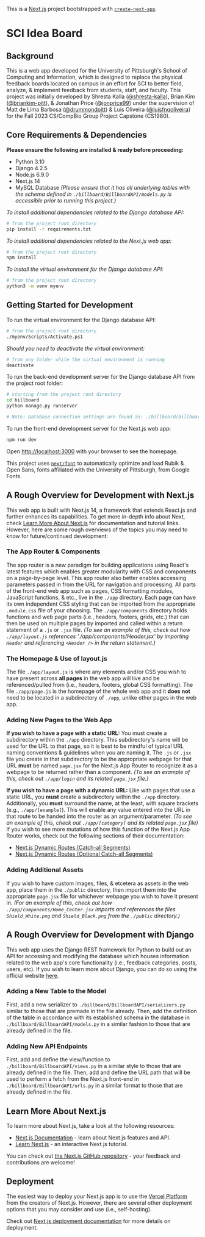 This is a [Next.js](https://nextjs.org/) project bootstrapped with [`create-next-app`](https://github.com/vercel/next.js/tree/canary/packages/create-next-app).

# SCI Idea Board
## <a name="background"></a> Background
This is a web app developed for the University of Pittsburgh's School of Computing and Information, which is designed to replace the physical feedback boards located on campus in an effort for SCI to better field, analyze, & implement feedback from students, staff, and faculty. This project was initially developed by Shresta Kalla ([@shresta-kalla](https://github.com/shresta-kalla)), Brian Kim ([@briankim-pitt](https://github.com/briankim-pitt)), & Jonathan Price ([@jonprice99](https://github.com/jonprice99)) under the supervision of Matt de Lima Barbosa ([@drummondpitt](https://www.github.com/drummondpitt)) & Luis Oliveira ([@luisfnqoliveira](https://github.com/luisfnqoliveira)) for the Fall 2023 CS/CompBio Group Project Capstone (CS1980).

## <a name="requirements-and-dependencies"></a> Core Requirements & Dependencies
**Please ensure the following are installed & ready before proceeding:**
- Python 3.10
- Django 4.2.5
- Node.js 6.9.0
- Next.js 14
- MySQL Database *(Please ensure that it has all underlying tables with the schema defined in `./billboard/BillboardAPI/models.py` is accessible prior to running this project.)*

_To install additional dependencies related to the Django database API:_
```bash
# from the project root directory
pip install -r requirements.txt
```

_To install additional dependencies related to the Next.js web app:_
```bash
# from the project root directory
npm install
```

_To install the virtual environment for the Django database API:_
```bash
# from the project root directory
python3 -m venv myenv
```

## <a name="getting-started-development"></a> Getting Started for Development

To run the virtual environment for the Django database API:
```bash
# from the project root directory
./myenv/Scripts/Activate.ps1
```

_Should you need to deactivate the virtual environment:_
```bash
# from any folder while the virtual environment is running
deactivate
```

To run the back-end development server for the Django database API from the project root folder:
```bash
# starting from the project root directory
cd billboard
python manage.py runserver

# Note: Database connection settings are found in: ./billboard/billboard/settings.py
```

To run the front-end development server for the Next.js web app:

```bash
npm run dev
```

Open [http://localhost:3000](http://localhost:3000) with your browser to see the homepage.

This project uses [`next/font`](https://nextjs.org/docs/basic-features/font-optimization) to automatically optimize and load Rubik & Open Sans, fonts affiliated with the University of Pittsburgh, from Google Fonts.

## <a name="next-development-overview"></a> A Rough Overview for Development with Next.js
This web app is built with Next.js 14, a framework that extends React.js and further enhances its capabilities. To get more in-depth info about Next, check [Learn More About Next.js](#learn-more-nextjs) for documentation and tutorial links. However, here are some rough overviews of the topics you may need to know for future/continued development:

### The App Router & Components
The app router is a new paradigm for building applications using React's latest features which enables greater modularity with CSS and components on a page-by-page level. This app router also better enables accessing parameters passed in from the URL for navigation and processing. All parts of the front-end web app such as pages, CSS formatting modules, JavaScript functions, & etc., live in the `./app` directory. Each page can have its own independent CSS styling that can be imported from the appropriate `.module.css` file of your choosing. The `./app/components` directory holds functions and web page parts (i.e., headers, footers, grids, etc.) that can then be used on multiple pages by imported and called within a return statement of a `.js` or `.jsx` file. *(To see an example of this, check out how `./app/layout.js` references './app/components/Header.jsx' by importing `Header` and referencing `<Header />` in the return statement.)*

### The Homepage & Use of layout.js
The file `./app/layout.js` is where any elements and/or CSS you wish to have present across **all pages** in the web app will live and be referenced/pulled from (i.e., headers, footers, global CSS formatting). The file `./app/page.js` is the homepage of the whole web app and it **does not** need to be located in a subdirectory of `./app`, unlike other pages in the web app.

### Adding New Pages to the Web App
**If you wish to have a page with a static URL:** You must create a subdirectory within the `./app` directory. This subdirectory's name will be used for the URL to that page, so it is best to be mindful of typical URL naming conventions & guidelines when you are naming it. The `.js` or `.jsx` file you create in that subdirectory to be the appropriate webpage for that URL **must** be named `page.jsx` for the Next.js App Router to recognize it as a webpage to be returned rather than a component. *(To see an example of this, check out `./app/login` and its related `page.jsx` file.)*

**If you wish to have a page with a dynamic URL:** Like with pages that use a static URL, you **must** create a subdirectory within the `./app` directory. Additionally, you **must** surround the name, at the least, with square brackets (e.g., `./app/[example]`). This will enable any value entered into the URL in that route to be handed into the router as an argument/parameter. *(To see an example of this, check out `./app/[category]` and its related `page.jsx` file)* If you wish to see more mutations of how this function of the Next.js App Router works, check out the following sections of their documentation:
- [Next.js Dynamic Routes (Catch-all Segments)](https://nextjs.org/docs/app/building-your-application/routing/dynamic-routes#catch-all-segments)
- [Next.js Dynamic Routes (Optional Catch-all Segments)](https://nextjs.org/docs/app/building-your-application/routing/dynamic-routes#optional-catch-all-segments)

### Adding Additional Assets
If you wish to have custom images, files, & etcetera as assets in the web app, place them in the `./public` directory, then import them into the appropriate `page.jsx` file for whichever webpage you wish to have it present in. *(For an example of this, check out how `./app/components/Home_Center.jsx` imports and references the files `Shield_White.png` and `Shield_Black.png` from the `./public` directory.)*

## <a name="django-development-overview"></a> A Rough Overview for Development with Django
This web app uses the Django REST framework for Python to build out an API for accessing and modifying the database which houses information related to the web app's core functionality (i.e., feedback categories, posts, users, etc). If you wish to learn more about Django, you can do so using the official website [here](https://www.django-rest-framework.org/).

### Adding a New Table to the Model
First, add a new serializer to `./billboard/BillboardAPI/serializers.py` similar to those that are premade in the file already. Then, add the definition of the table in accordance with its established schema in the database in `./billboard/BillboardAPI/models.py` in a similar fashion to those that are already defined in the file.

### Adding New API Endpoints
First, add and define the view/function to `./billboard/BillboardAPI/views.py` in a similar style to those that are already defined in the file. Then, add and define the URL path that will be used to perform a fetch from the Next.js front-end in `./billboard/BillboardAPI/urls.py` in a similar format to those that are already defined in the file.

## <a name="learn-more-nextjs"></a> Learn More About Next.js

To learn more about Next.js, take a look at the following resources:

- [Next.js Documentation](https://nextjs.org/docs) - learn about Next.js features and API.
- [Learn Next.js](https://nextjs.org/learn) - an interactive Next.js tutorial.

You can check out [the Next.js GitHub repository](https://github.com/vercel/next.js/) - your feedback and contributions are welcome!

## <a name="deployment"></a> Deployment

The easiest way to deploy your Next.js app is to use the [Vercel Platform](https://vercel.com/new?utm_medium=default-template&filter=next.js&utm_source=create-next-app&utm_campaign=create-next-app-readme) from the creators of Next.js. However, there are several other deployment options that you may consider and use (i.e., self-hosting).

Check out [Next.js deployment documentation](https://nextjs.org/docs/deployment) for more details on deployment.
